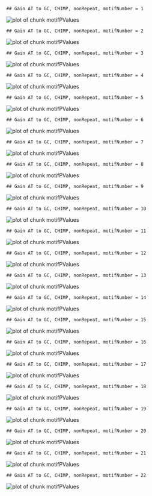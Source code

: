 

```
## Gain AT to GC, CHIMP, nonRepeat, motifNumber = 1
```

![plot of chunk motifPValues](figure/motifPValues-1.png) 

```
## Gain AT to GC, CHIMP, nonRepeat, motifNumber = 2
```

![plot of chunk motifPValues](figure/motifPValues-2.png) 

```
## Gain AT to GC, CHIMP, nonRepeat, motifNumber = 3
```

![plot of chunk motifPValues](figure/motifPValues-3.png) 

```
## Gain AT to GC, CHIMP, nonRepeat, motifNumber = 4
```

![plot of chunk motifPValues](figure/motifPValues-4.png) 

```
## Gain AT to GC, CHIMP, nonRepeat, motifNumber = 5
```

![plot of chunk motifPValues](figure/motifPValues-5.png) 

```
## Gain AT to GC, CHIMP, nonRepeat, motifNumber = 6
```

![plot of chunk motifPValues](figure/motifPValues-6.png) 

```
## Gain AT to GC, CHIMP, nonRepeat, motifNumber = 7
```

![plot of chunk motifPValues](figure/motifPValues-7.png) 

```
## Gain AT to GC, CHIMP, nonRepeat, motifNumber = 8
```

![plot of chunk motifPValues](figure/motifPValues-8.png) 

```
## Gain AT to GC, CHIMP, nonRepeat, motifNumber = 9
```

![plot of chunk motifPValues](figure/motifPValues-9.png) 

```
## Gain AT to GC, CHIMP, nonRepeat, motifNumber = 10
```

![plot of chunk motifPValues](figure/motifPValues-10.png) 

```
## Gain AT to GC, CHIMP, nonRepeat, motifNumber = 11
```

![plot of chunk motifPValues](figure/motifPValues-11.png) 

```
## Gain AT to GC, CHIMP, nonRepeat, motifNumber = 12
```

![plot of chunk motifPValues](figure/motifPValues-12.png) 

```
## Gain AT to GC, CHIMP, nonRepeat, motifNumber = 13
```

![plot of chunk motifPValues](figure/motifPValues-13.png) 

```
## Gain AT to GC, CHIMP, nonRepeat, motifNumber = 14
```

![plot of chunk motifPValues](figure/motifPValues-14.png) 

```
## Gain AT to GC, CHIMP, nonRepeat, motifNumber = 15
```

![plot of chunk motifPValues](figure/motifPValues-15.png) 

```
## Gain AT to GC, CHIMP, nonRepeat, motifNumber = 16
```

![plot of chunk motifPValues](figure/motifPValues-16.png) 

```
## Gain AT to GC, CHIMP, nonRepeat, motifNumber = 17
```

![plot of chunk motifPValues](figure/motifPValues-17.png) 

```
## Gain AT to GC, CHIMP, nonRepeat, motifNumber = 18
```

![plot of chunk motifPValues](figure/motifPValues-18.png) 

```
## Gain AT to GC, CHIMP, nonRepeat, motifNumber = 19
```

![plot of chunk motifPValues](figure/motifPValues-19.png) 

```
## Gain AT to GC, CHIMP, nonRepeat, motifNumber = 20
```

![plot of chunk motifPValues](figure/motifPValues-20.png) 

```
## Gain AT to GC, CHIMP, nonRepeat, motifNumber = 21
```

![plot of chunk motifPValues](figure/motifPValues-21.png) 

```
## Gain AT to GC, CHIMP, nonRepeat, motifNumber = 22
```

![plot of chunk motifPValues](figure/motifPValues-22.png) 
  
